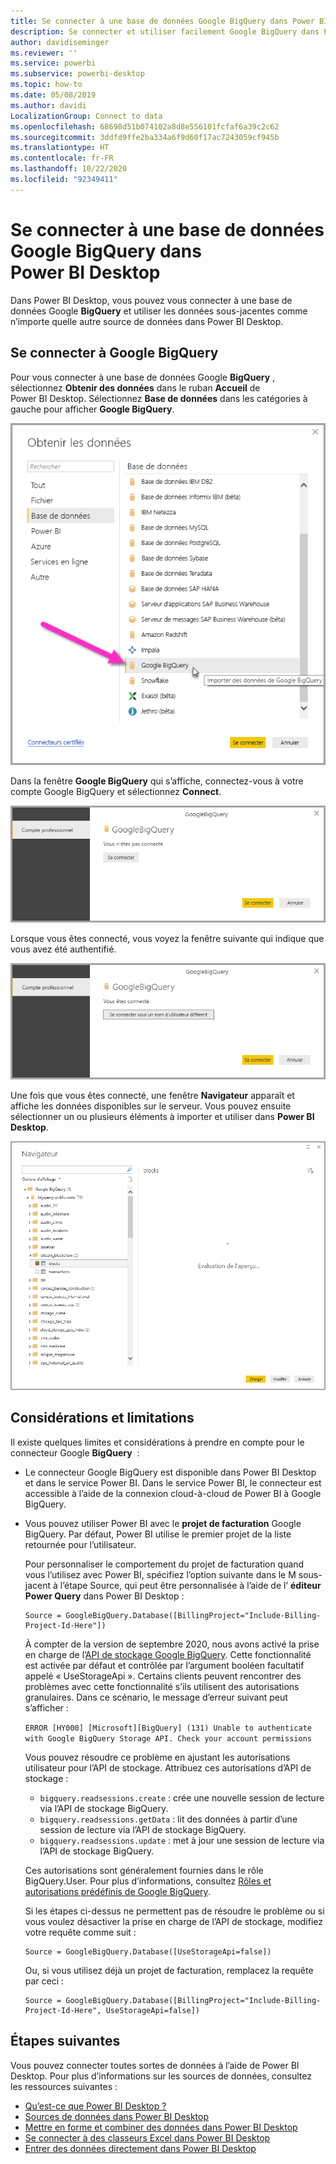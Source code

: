 ```yaml
---
title: Se connecter à une base de données Google BigQuery dans Power BI Desktop
description: Se connecter et utiliser facilement Google BigQuery dans Power BI Desktop
author: davidiseminger
ms.reviewer: ''
ms.service: powerbi
ms.subservice: powerbi-desktop
ms.topic: how-to
ms.date: 05/08/2019
ms.author: davidi
LocalizationGroup: Connect to data
ms.openlocfilehash: 68698d51b074102a8d8e556101fcfaf6a39c2c62
ms.sourcegitcommit: 3ddfd9ffe2ba334a6f9d60f17ac7243059cf945b
ms.translationtype: HT
ms.contentlocale: fr-FR
ms.lasthandoff: 10/22/2020
ms.locfileid: "92349411"
---
```

# <a name="connect-to-a-google-bigquery-database-in-power-bi-desktop"></a>Se connecter à une base de données Google BigQuery dans Power BI Desktop
Dans Power BI Desktop, vous pouvez vous connecter à une base de données Google **BigQuery** et utiliser les données sous-jacentes comme n’importe quelle autre source de données dans Power BI Desktop.

## <a name="connect-to-google-bigquery"></a>Se connecter à Google BigQuery
Pour vous connecter à une base de données Google **BigQuery** , sélectionnez **Obtenir des données** dans le ruban **Accueil** de Power BI Desktop. Sélectionnez **Base de données** dans les catégories à gauche pour afficher **Google BigQuery**.

![Obtenir la boîte de dialogue de données pour Google BigQuery](media/desktop-connect-bigquery/connect_bigquery_01.png)

Dans la fenêtre **Google BigQuery** qui s’affiche, connectez-vous à votre compte Google BigQuery et sélectionnez **Connect**.

![Se connecter à Google BigQuery](media/desktop-connect-bigquery/connect_bigquery_02.png)

Lorsque vous êtes connecté, vous voyez la fenêtre suivante qui indique que vous avez été authentifié. 

![Connecté à Google](media/desktop-connect-bigquery/connect_bigquery_02b.png)

Une fois que vous êtes connecté, une fenêtre **Navigateur** apparaît et affiche les données disponibles sur le serveur. Vous pouvez ensuite sélectionner un ou plusieurs éléments à importer et utiliser dans **Power BI Desktop**.

![Données de Google BigQuery](media/desktop-connect-bigquery/connect_bigquery_03.png)

## <a name="considerations-and-limitations"></a>Considérations et limitations
Il existe quelques limites et considérations à prendre en compte pour le connecteur Google **BigQuery**  :

* Le connecteur Google BigQuery est disponible dans Power BI Desktop et dans le service Power BI. Dans le service Power BI, le connecteur est accessible à l’aide de la connexion cloud-à-cloud de Power BI à Google BigQuery.

* Vous pouvez utiliser Power BI avec le **projet de facturation** Google BigQuery. Par défaut, Power BI utilise le premier projet de la liste retournée pour l’utilisateur. 

  Pour personnaliser le comportement du projet de facturation quand vous l’utilisez avec Power BI, spécifiez l’option suivante dans le M sous-jacent à l’étape Source, qui peut être personnalisée à l’aide de l’ **éditeur Power Query** dans Power BI Desktop :

  ```
  Source = GoogleBigQuery.Database([BillingProject="Include-Billing-Project-Id-Here"])
  ```

  À compter de la version de septembre 2020, nous avons activé la prise en charge de l’[API de stockage Google BigQuery](https://cloud.google.com/bigquery/docs/reference/storage). Cette fonctionnalité est activée par défaut et contrôlée par l’argument booléen facultatif appelé « UseStorageApi ». Certains clients peuvent rencontrer des problèmes avec cette fonctionnalité s’ils utilisent des autorisations granulaires. Dans ce scénario, le message d’erreur suivant peut s’afficher :

  `ERROR [HY000] [Microsoft][BigQuery] (131) Unable to authenticate with Google BigQuery Storage API. Check your account permissions`

  Vous pouvez résoudre ce problème en ajustant les autorisations utilisateur pour l’API de stockage. Attribuez ces autorisations d’API de stockage :

  - `bigquery.readsessions.create` : crée une nouvelle session de lecture via l’API de stockage BigQuery.
  - `bigquery.readsessions.getData` : lit des données à partir d’une session de lecture via l’API de stockage BigQuery.
  - `bigquery.readsessions.update` : met à jour une session de lecture via l’API de stockage BigQuery.

  Ces autorisations sont généralement fournies dans le rôle BigQuery.User. Pour plus d’informations, consultez [Rôles et autorisations prédéfinis de Google BigQuery](https://cloud.google.com/bigquery/docs/access-control).
  
  Si les étapes ci-dessus ne permettent pas de résoudre le problème ou si vous voulez désactiver la prise en charge de l’API de stockage, modifiez votre requête comme suit :
  ```
  Source = GoogleBigQuery.Database([UseStorageApi=false])
  ```
  Ou, si vous utilisez déjà un projet de facturation, remplacez la requête par ceci :
  ```
  Source = GoogleBigQuery.Database([BillingProject="Include-Billing-Project-Id-Here", UseStorageApi=false])
  ```

## <a name="next-steps"></a>Étapes suivantes
Vous pouvez connecter toutes sortes de données à l’aide de Power BI Desktop. Pour plus d’informations sur les sources de données, consultez les ressources suivantes :

* [Qu’est-ce que Power BI Desktop ?](../fundamentals/desktop-what-is-desktop.md)
* [Sources de données dans Power BI Desktop](desktop-data-sources.md)
* [Mettre en forme et combiner des données dans Power BI Desktop](desktop-shape-and-combine-data.md)
* [Se connecter à des classeurs Excel dans Power BI Desktop](desktop-connect-excel.md)   
* [Entrer des données directement dans Power BI Desktop](desktop-enter-data-directly-into-desktop.md)   
